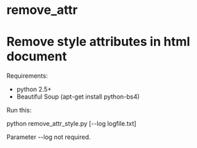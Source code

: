 remove_attr
===========

Remove style attributes in html document
==========

Requirements:
- python 2.5+
- Beautiful Soup (apt-get install python-bs4)

Run this:

python remove_attr_style.py [--log logfile.txt]

Parameter --log not required.
